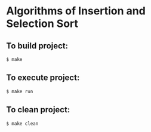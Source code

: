 # Algorithms of Insertion and Selection Sort

## To build project:
```
$ make
```

## To execute project:
```
$ make run
```

## To clean project:
```
$ make clean
```
